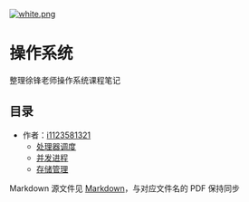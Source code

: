 [![white.png](https://i.loli.net/2019/04/11/5cae134487910.png)](https://github.com/i1123581321/NJU-open-resource)

# 操作系统
整理徐锋老师操作系统课程笔记

## 目录
* 作者：[i1123581321](https://www.github.com/i1123581321)
  * [处理器调度](./notes/chapter_02.pdf)
  * [并发进程](./notes/chapter_03.pdf)
  * [存储管理](./notes/chapter_04.pdf)

Markdown 源文件见 [Markdown](https://github.com/i1123581321/NJU-open-resource/tree/master/operating_system/notes/markdown)，与对应文件名的 PDF 保持同步

